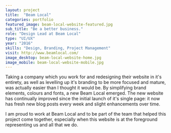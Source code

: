 ```yaml
---
layout: project
title:  "Beam Local"
categories: portfolio
featured_image: beam-local-website-featured.jpg
sub_title: "Be a better business."
role: "Design Lead at Beam Local"
type: "UI/UX"
year: "2016"
skills: "Design, Branding, Project Management"
visit: http://www.beamlocal.com/
image_desktop: beam-local-website-home.jpg
image_mobile: beam-local-website-mobile.jpg
---
```


Taking a company which you work for and redesigning their website in it's entirety,
as well as levelling up it's branding to be more focused and mature, was actually
easier than I thought it would be. By simplifying brand elements, colours and
fonts, a new Beam Local emerged. The new website has continually improved since
the initial launch of it's single page: it now has fresh new blog posts every week
and slight enhancements over time.

I am proud to work at Beam Local and to be part of the team that helped this
project come together, especially when this website is at the foreground
representing us and all that we do.
